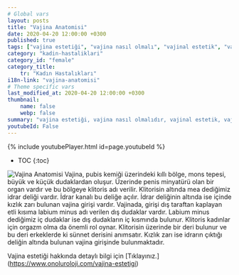 ```yaml
---
# Global vars
layout: posts
title: "Vajina Anatomisi"
date: 2020-04-20 12:00:00 +0300
published: true
tags: ["vajina estetiği", "vajina nasıl olmalı", "vajinal estetik", "vajina estetiği ameliyatı", "vajinal estetik avantajı", "vajina estetiği gerektiren durumlar", "Vajina Estetiği Nedir", "vajina estetiği doktor", "Vajina Estetiği Amacı", "Vajina Şekil Bozukluğu", "Vajina Estetiği Lazer" ,"vajina anatomisi", "vajina ameliyatı" , "labioplasti" , "klitoris ameliyatı", "klitoris estetiği" "Labium estetiği", "iç dudak ameliyatı" , "dış dudak ameliyatı", "pubis estetiği", "himenoplasti ", "vajina daraltma" , "vajinoplasti",  "vajina daraltma nedir", "vajina daraltma ameliyatı", "vajina sarkması", "vajina sarkması ameliyatı", "Turc tekniği", "Turc ameliyatı"]
category: "kadin-hastaliklari"
category_id: "female"
category_title:
    tr: "Kadın Hastalıkları"
i18n-link: "vajina-anatomisi"
# Theme specific vars
last_modified_at: 2020-04-20 12:00:00 +0300
thumbnail:
    name: false
    webp: false
summary: "vajina estetiği, vajina nasıl olmalıdır, vajinal estetik, vajinal estetik ücreti, vajinal estetik ameliyatı, vajinal estetik avantajları, vajinal estetik gerektiren durumlar, Vajina Estetiği Nedir, Vajina estetiği için hangi doktor, Vajina Estetiği Amacı, Vajina Şekil Bozuklukları, Vajina Estetiğinde Lazer "
youtubeId: False
---
```

{% include youtubePlayer.html id=page.youtubeId %}

* TOC
{:toc}

![Vajina Anatomisi](/assets/img/vajinaanatomisi.jpeg)
Vajina, pubis kemiği üzerindeki kıllı bölge, mons tepesi, büyük ve küçük dudaklardan oluşur. Üzerinde penis minyatürü olan bir organ vardır ve bu bölgeye klitoris adı verilir. Klitorisin altında mea dediğimiz idrar deliği vardır. İdrar kanalı bu deliğe açılır. İdrar deliğinin altında ise içinde kızlık zarı bulunan vajina girişi vardır. Vajinada, girişi dış taraftan kaplayan etli kısıma labium minus adı verilen dış dudaklar vardır. Labium minus dediğimiz iç dudaklar ise dış dudakların iç kısmında bulunur. Klitoris kadınlar için orgazm olma da önemli rol oynar. Klitorisin üzerinde bir deri bulunur ve bu deri erkeklerde ki sünnet derisini anımsatır. Kızlık zarı ise idrarın çıktığı deliğin altında bulunan vajina girişinde bulunmaktadır.


Vajina estetiği hakkında detaylı bilgi için [Tıklayınız.] (https://www.onoluroloji.com/vajina-estetigi)
